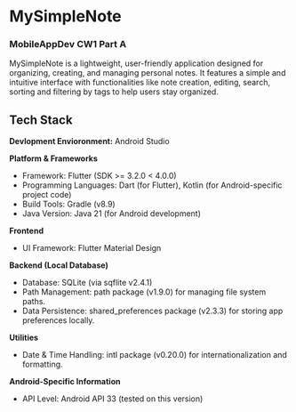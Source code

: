 # MySimpleNote

### MobileAppDev CW1 Part A

MySimpleNote is a lightweight, user-friendly application designed for organizing, creating, and managing personal notes. It features a simple and intuitive interface with functionalities like note creation, editing, search, sorting and filtering by tags to help users stay organized.

## Tech Stack

**Devlopment Envioronment:** Android Studio

**Platform & Frameworks**
- Framework: Flutter (SDK >= 3.2.0 < 4.0.0)
- Programming Languages: Dart (for Flutter), Kotlin (for Android-specific project code)
- Build Tools: Gradle (v8.9)
- Java Version: Java 21 (for Android development)

**Frontend**
- UI Framework: Flutter Material Design

**Backend (Local Database)**
- Database: SQLite (via sqflite v2.4.1)
- Path Management: path package (v1.9.0) for managing file system paths.
- Data Persistence: shared_preferences package (v2.3.3) for storing app preferences locally.

**Utilities**
- Date & Time Handling: intl package (v0.20.0) for internationalization and formatting.

**Android-Specific Information**
- API Level: Android API 33 (tested on this version)
